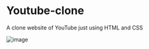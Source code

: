 # Youtube-clone

A clone website of YouTube just using HTML and CSS

![image](https://github.com/pranaylachuluri/Youtube-clone/assets/103355762/0eac98ff-5c19-4458-9f3b-b13baec89cc2)
